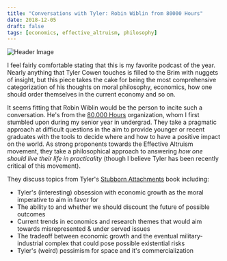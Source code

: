 ```yaml
---
title: "Conversations with Tyler: Robin Wiblin from 80000 Hours"
date: 2018-12-05
draft: false
tags: [economics, effective_altruism, philosophy]
---
```


![Header Image](/images/blog_images/Conversations_with_Tyler_Robin_Wiblin.png)

I feel fairly comfortable stating that this is my favorite podcast of the year.
Nearly anything that Tyler Cowen touches is filled to the Brim with nuggets of insight, but this piece takes the cake
for being the most comprehensive categorization of his thoughts on moral philosophy, economics, how one should order themselves
in the current economy and so on.

It seems fitting that Robin Wiblin would be the person to incite such a conversation. He's from the
[80,000 Hours](https://80000hours.org) organization, whom I first stumbled upon during my senior year
in undergrad. They take a pragmatic approach at difficult questions in the aim to provide younger
or recent graduates with the tools to decide where and how to have a positive impact on the world.
As strong proponents towards the Effective Altruism movement, they take a philosophical approach to
answering _how one should live their life in practicality_ (though I believe Tyler has been recently
critical of this movement).

They discuss topics from Tyler's [Stubborn Attachments](https://www.amazon.com/Stubborn-Attachments-Prosperous-Responsible-Individuals/dp/1732265135)
book including:

- Tyler's (interesting) obsession with economic growth as the moral imperative to aim in favor for
- The ability to and whether we should discount the future of possible outcomes
- Current trends in economics and research themes that would aim towards misrepresented & under served issues
- The tradeoff between economic growth and the eventual military-industrial complex that could pose possible existential risks
- Tyler's (weird) pessimism for space and it's commercialization
